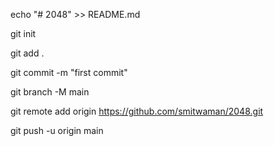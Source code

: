 echo "# 2048" >> README.md

git init

git add .

git commit -m "first commit"

git branch -M main

git remote add origin https://github.com/smitwaman/2048.git

git push -u origin main
